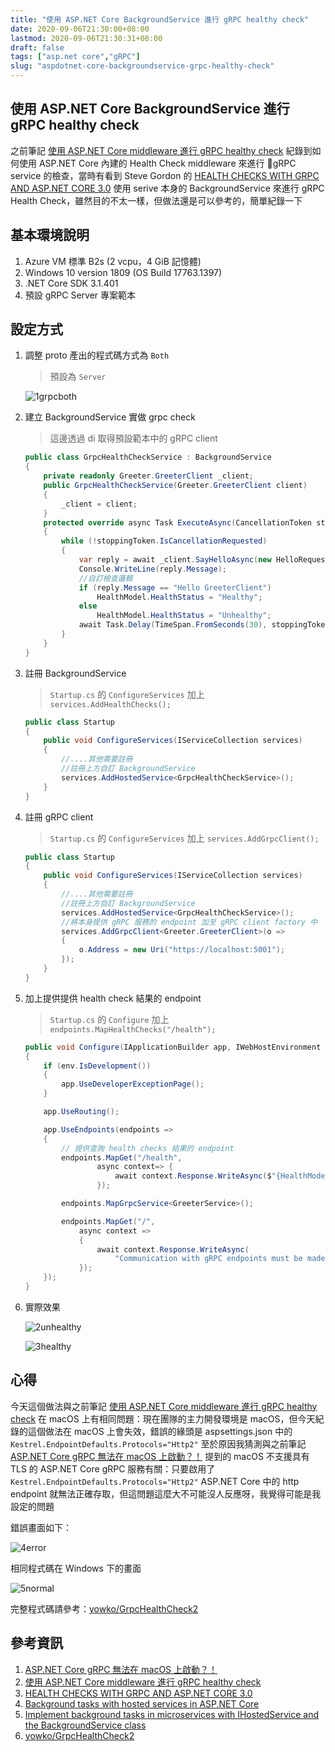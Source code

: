 ```yaml
---
title: "使用 ASP.NET Core BackgroundService 進行 gRPC healthy check"
date: 2020-09-06T21:30:00+08:00
lastmod: 2020-09-06T21:30:31+08:00
draft: false
tags: ["asp.net core","gRPC"]
slug: "aspdotnet-core-backgroundservice-grpc-healthy-check"
---
```


## 使用 ASP.NET Core BackgroundService 進行 gRPC healthy check

之前筆記 [使用 ASP.NET Core middleware 進行 gRPC healthy check](https://blog.yowko.com/aspdotnet-core-middleware-grpc-healthy-check) 紀錄到如何使用 ASP.NET Core 內建的 Health Check middleware 來進行 gRPC service 的檢查，當時有看到 Steve Gordon 的 [HEALTH CHECKS WITH GRPC AND ASP.NET CORE 3.0](https://www.stevejgordon.co.uk/health-checks-with-grpc-and-asp-net-core-3) 使用 serive 本身的 BackgroundService 來進行 gRPC Health Check，雖然目的不太一樣，但做法還是可以參考的，簡單紀錄一下

## 基本環境說明

1. Azure VM 標準 B2s (2 vcpu，4 GiB 記憶體)
2. Windows 10 version 1809 (OS Build 17763.1397)
3. .NET Core SDK 3.1.401
4. 預設 gRPC Server 專案範本

## 設定方式

1. 調整 proto 產出的程式碼方式為 `Both`

    > 預設為 `Server`

    ![1grpcboth](https://user-images.githubusercontent.com/3851540/91734988-40c2d980-ebde-11ea-8964-c35f653075f3.png)

2. 建立 BackgroundService 實做 grpc check

    > 這邊透過 di 取得預設範本中的 gRPC client

    ```cs
    public class GrpcHealthCheckService : BackgroundService
    {
        private readonly Greeter.GreeterClient _client;
        public GrpcHealthCheckService(Greeter.GreeterClient client)
        {
            _client = client;
        }
        protected override async Task ExecuteAsync(CancellationToken stoppingToken)
        {
            while (!stoppingToken.IsCancellationRequested)
            {
                var reply = await _client.SayHelloAsync(new HelloRequest { Name = "GreeterClient" });
                Console.WriteLine(reply.Message);
                //自訂檢查邏輯
                if (reply.Message == "Hello GreeterClient")
                    HealthModel.HealthStatus = "Healthy";
                else
                    HealthModel.HealthStatus = "Unhealthy";
                await Task.Delay(TimeSpan.FromSeconds(30), stoppingToken);
            }
        }
    }
    ```

3. 註冊 BackgroundService

    > `Startup.cs` 的 `ConfigureServices` 加上 `services.AddHealthChecks();`

    ```cs
    public class Startup
    {
        public void ConfigureServices(IServiceCollection services)
        {
            //....其他需要註冊
            //註冊上方自訂 BackgroundService
            services.AddHostedService<GrpcHealthCheckService>();
        }
    }
    ```

4. 註冊 gRPC client

    > `Startup.cs` 的 `ConfigureServices` 加上 `services.AddGrpcClient();`

    ```cs
    public class Startup
    {
        public void ConfigureServices(IServiceCollection services)
        {
            //....其他需要註冊
            //註冊上方自訂 BackgroundService
            services.AddHostedService<GrpcHealthCheckService>();
            //將本身提供 gRPC 服務的 endpoint 加至 gRPC client factory 中
            services.AddGrpcClient<Greeter.GreeterClient>(o =>
            {
                o.Address = new Uri("https://localhost:5001");
            });
        }
    }
    ```

5. 加上提供提供 health check 結果的 endpoint

    > `Startup.cs` 的 `Configure` 加上 `endpoints.MapHealthChecks("/health");`

    ```cs
    public void Configure(IApplicationBuilder app, IWebHostEnvironment env)
    {
        if (env.IsDevelopment())
        {
            app.UseDeveloperExceptionPage();
        }

        app.UseRouting();

        app.UseEndpoints(endpoints =>
        {
            // 提供查詢 health checks 結果的 endpoint
            endpoints.MapGet("/health",
                    async context=> {
                        await context.Response.WriteAsync($"{HealthModel.HealthStatus}");
                    });

            endpoints.MapGrpcService<GreeterService>();

            endpoints.MapGet("/",
                async context =>
                {
                    await context.Response.WriteAsync(
                        "Communication with gRPC endpoints must be made through a gRPC client. To learn how to create a client, visit: https://go.microsoft.com/fwlink/?linkid=2086909");
                });
        });
    }
    ```

6. 實際效果

    ![2unhealthy](https://user-images.githubusercontent.com/3851540/91734999-43253380-ebde-11ea-9362-7f18a6ce659d.png)

    ![3healthy](https://user-images.githubusercontent.com/3851540/91735000-43bdca00-ebde-11ea-96d3-0363fb334ccc.png)

## 心得

今天這個做法與之前筆記 [使用 ASP.NET Core middleware 進行 gRPC healthy check](https://blog.yowko.com/aspdotnet-core-middleware-grpc-healthy-check) 在 macOS 上有相同問題：現在團隊的主力開發環境是 macOS，但今天紀錄的這個做法在 macOS 上會失效，錯誤的緣頭是 aspsettings.json 中的 `Kestrel.EndpointDefaults.Protocols="Http2"` 至於原因我猜測與之前筆記 [ASP.NET Core gRPC 無法在 macOS 上啟動？！](https://blog.yowko.com/aspdotnet-core-grpc-macos/) 提到的 macOS 不支援具有 TLS 的 ASP.NET Core gRPC 服務有關：只要啟用了 `Kestrel.EndpointDefaults.Protocols="Http2"` ASP.NET Core 中的 http endpoint 就無法正確存取，但這問題這麼大不可能沒人反應呀，我覺得可能是我設定的問題

錯誤畫面如下：

![4error](https://user-images.githubusercontent.com/3851540/91735002-43bdca00-ebde-11ea-93d5-3b6dce66ed2e.png)

相同程式碼在 Windows 下的畫面

![5normal](https://user-images.githubusercontent.com/3851540/91735005-44566080-ebde-11ea-8f6b-e6ccddb430d1.png)

完整程式碼請參考：[yowko/GrpcHealthCheck2](https://github.com/yowko/GrpcHealthCheck2)

## 參考資訊

1. [ASP.NET Core gRPC 無法在 macOS 上啟動？！](https://blog.yowko.com/aspdotnet-core-grpc-macos/)
2. [使用 ASP.NET Core middleware 進行 gRPC healthy check](https://blog.yowko.com/aspdotnet-core-middleware-grpc-healthy-check)
3. [HEALTH CHECKS WITH GRPC AND ASP.NET CORE 3.0](https://www.stevejgordon.co.uk/health-checks-with-grpc-and-asp-net-core-3)
4. [Background tasks with hosted services in ASP.NET Core](https://docs.microsoft.com/zh-tw/aspnet/core/fundamentals/host/hosted-services?WT.mc_id=DOP-MVP-5002594)
5. [Implement background tasks in microservices with IHostedService and the BackgroundService class](https://docs.microsoft.com/zh-tw/dotnet/architecture/microservices/multi-container-microservice-net-applications/background-tasks-with-ihostedservice?WT.mc_id=DOP-MVP-5002594)
6. [yowko/GrpcHealthCheck2](https://github.com/yowko/GrpcHealthCheck2)
